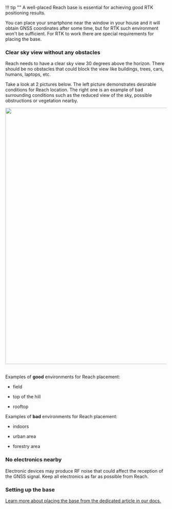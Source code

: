 !!! tip ""
    A well-placed Reach base is essential for achieving good RTK positioning results.

You can place your smartphone near the window in your house and it will obtain GNSS coordinates after some time, but for RTK such environment won't be sufficient. For RTK to work there are special requirements for placing the base.

### Clear sky view without any obstacles

Reach needs to have a clear sky view 30 degrees above the horizon. There should be no obstacles that could block the view like buildings, trees, cars, humans, laptops, etc.

Take a look at 2 pictures below. The left picture demonstrates desirable conditions for Reach location. The right one is an example of bad surrounding conditions such as the reduced view of the sky, possible obstructions or vegetation nearby.

<div style="text-align: center;"><img src="../img/reachrs2/placement/Reach-placement-correct-wrong.png" style="width: 800px;"></div><br>

Examples of **good** environments for Reach placement:

* field

* top of the hill

* rooftop

Examples of **bad** environments for Reach placement: 

* indoors

* urban area

* forestry area


### No electronics nearby

Electronic devices may produce RF noise that could affect the reception of the GNSS signal. Keep all electronics as far as possible from Reach.

### Setting up the base

[Learn more about placing the base from the dedicated article in our docs.](common/tutorials/placing-the-base.md)
